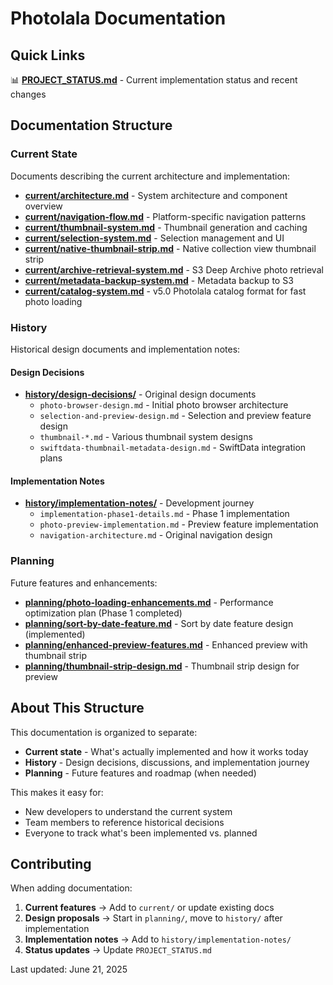 # Photolala Documentation

## Quick Links

📊 **[PROJECT_STATUS.md](./PROJECT_STATUS.md)** - Current implementation status and recent changes

## Documentation Structure

### Current State
Documents describing the current architecture and implementation:

- **[current/architecture.md](./current/architecture.md)** - System architecture and component overview
- **[current/navigation-flow.md](./current/navigation-flow.md)** - Platform-specific navigation patterns
- **[current/thumbnail-system.md](./current/thumbnail-system.md)** - Thumbnail generation and caching
- **[current/selection-system.md](./current/selection-system.md)** - Selection management and UI
- **[current/native-thumbnail-strip.md](./current/native-thumbnail-strip.md)** - Native collection view thumbnail strip
- **[current/archive-retrieval-system.md](./current/archive-retrieval-system.md)** - S3 Deep Archive photo retrieval
- **[current/metadata-backup-system.md](./current/metadata-backup-system.md)** - Metadata backup to S3
- **[current/catalog-system.md](./current/catalog-system.md)** - v5.0 Photolala catalog format for fast photo loading

### History
Historical design documents and implementation notes:

#### Design Decisions
- **[history/design-decisions/](./history/design-decisions/)** - Original design documents
  - `photo-browser-design.md` - Initial photo browser architecture
  - `selection-and-preview-design.md` - Selection and preview feature design
  - `thumbnail-*.md` - Various thumbnail system designs
  - `swiftdata-thumbnail-metadata-design.md` - SwiftData integration plans

#### Implementation Notes  
- **[history/implementation-notes/](./history/implementation-notes/)** - Development journey
  - `implementation-phase1-details.md` - Phase 1 implementation
  - `photo-preview-implementation.md` - Preview feature implementation
  - `navigation-architecture.md` - Original navigation design

### Planning
Future features and enhancements:

- **[planning/photo-loading-enhancements.md](./planning/photo-loading-enhancements.md)** - Performance optimization plan (Phase 1 completed)
- **[planning/sort-by-date-feature.md](./planning/sort-by-date-feature.md)** - Sort by date feature design (implemented)
- **[planning/enhanced-preview-features.md](./planning/enhanced-preview-features.md)** - Enhanced preview with thumbnail strip
- **[planning/thumbnail-strip-design.md](./planning/thumbnail-strip-design.md)** - Thumbnail strip design for preview

## About This Structure

This documentation is organized to separate:
- **Current state** - What's actually implemented and how it works today
- **History** - Design decisions, discussions, and implementation journey
- **Planning** - Future features and roadmap (when needed)

This makes it easy for:
- New developers to understand the current system
- Team members to reference historical decisions
- Everyone to track what's been implemented vs. planned

## Contributing

When adding documentation:
1. **Current features** → Add to `current/` or update existing docs
2. **Design proposals** → Start in `planning/`, move to `history/` after implementation
3. **Implementation notes** → Add to `history/implementation-notes/`
4. **Status updates** → Update `PROJECT_STATUS.md`

Last updated: June 21, 2025
